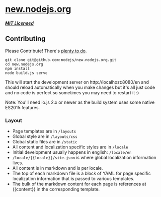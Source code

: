# [new.nodejs.org](https://new.nodejs.org/)

##### [MIT Licensed](LICENSE)

## Contributing

Please Contribute! There's [plenty to do](https://github.com/nodejs/new.nodejs.org/issues/20).

```
git clone git@github.com:nodejs/new.nodejs.org.git
cd new.nodejs.org
npm install
node build.js serve
```

This will start the development server on http://localhost:8080/en and should reload automatically when you make changes but it's all just code and no code is perfect so sometimes you may need to restart it :)

Note: You'll need io.js 2.x or newer as the build system uses some native ES2015 features.

### Layout

* Page templates are in `/layouts`
* Global style are in `/layouts/css`
* Global static files are in `/static`
* All content and localization specific styles are in `/locale`
 * Initial development usually happens in english: `/locale/en`
 * `/locale/{{locale}}/site.json` is where global localization information lives.
 * All content is in markdown and is per locale.
  * The top of each markdown file is a block of YAML for page specific localization information that is passed to various templates.
  * The bulk of the markdown content for each page is references at {{content}} in the corresponding template.
